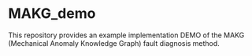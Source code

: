 # MAKG_demo
This repository provides an example implementation DEMO of the MAKG (Mechanical Anomaly Knowledge Graph) fault diagnosis method.
